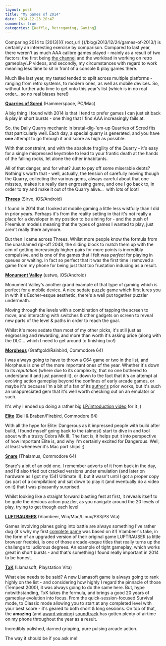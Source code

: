 ```yaml
---
layout: post
title: "My Games of 2014"
date: 2014-12-23 20:47
comments: true
categories: [Waffle, Retrogaming, Gaming]
---
```

Comparing 2014 to [2013]({{ root_url }}/blog/2013/12/24/games-of-2013/) is certainly an interesting exercise by comparison. Compared to last year, there weren't as much AAA calibre games played - mainly as a result of two factors: the first being [the channel](http://www.youtube.com/user/hellfire64) and the workload in working on retro gameplay/LP videos, and secondly, my circumstances with regard to work meaning less time to sit in front of a console &amp; play games there.

Much like last year, my tasted tended to split across multiple platforms - ranging from retro systems, to modern ones, as well as mobile devices. So, without further ado time to get onto this year's list (which is in no real order… so no real biases here!)

<!-- more -->

**[Quarries of Scred](http://www.quarriesofscred.com)** (Hammerspace, PC/Mac)

A big thing I found with 2014 is that I tend to prefer games I can just sit back &amp; play in short bursts - one thing that I find AAA increasingly fails at.

So, the Daily Quarry mechanic in brutal-dig-'em-up Quarries of Scred fits that particularly well. Each day, a special quarry is generated, and you have **one** attempt to go through it and score as high as possible.

With that constraint, and with the absolute fragility of the Quarry - it's easy for a single mispressed keystroke to lead to your frantic death at the hands of the falling rocks, let alone the other inhabitants.

All of that danger, and for what? Just to pay off some miserable debts? Nothing's worth that - well, actually, the tension of carefully moving though the Quarry, collecting the various gems, always careful about that one misstep, makes it a really darn engrossing game, and one I go back to, in order to try and make it out of the Quarry alive…&nbsp; with lots of loot!

**[Threes](http://asherv.com/threes/)** (Sirvo, iOS/Android)

I found in 2014 that I looked at mobile gaming a little less wistfully than I did in prior years. Perhaps it's from the reality setting in that it's not really a place for a developer in my position to be aiming for - and the push of Freemium models meaning that the types of games I wanted to play, just aren't really there anymore.

But then I came across Threes. Whilst more people know the formula from the unashamed rip-off 2048, the sliding block to match them up with the aim of getting increasingly higher pairs for more points is incredibly compulsive, and is one of the games that I felt was *perfect* for playing in queues or waiting. In fact so perfect that it was the first time I removed a game from my phone for being just that too frustation inducing as a result.

**[Monument Valley](http://www.monumentvalleygame.com)** (ustwo, iOS/Android)

Monument Valley's another grand example of that type of gaming which is perfect for a mobile device. A nice sedate puzzle game which first lures you in with it's Escher-esque aesthetic, there's a well put together puzzler underneath.

Moving through the levels with a combination of tapping the screen to move, and interacting with switches &amp; other gadgets on screen to reveal new parts of the level &amp; paths in order to reach the goal.

Whilst it's more sedate than most of my other picks, it's still just as engrossing and rewarding, and more than worth it's asking price (along with the DLC… which I need to get around to finishing too!)

**[Morpheus](http://gb64.com/game.php?id=5006&d=18&h=0)** (Graftgold/Rainbird, Commodore 64)

I was always going to have to throw a C64 game or two in the list, and Morpheus is one of the more important ones of the year. Whether it's down to its *reputation* (where due to its complexity, that no one bothered to understand it and just panned it), or down to the fact that it's an attempt at evolving action gameplay beyond the confines of early arcade games, or maybe it's because I'm a bit of a fan of its [author's](http://www.mobygames.com/developer/sheet/view/developerId,10379/) prior works, but it's such an unappreciated gem that it's well worth checking out on an emulator or such.

It's why I ended up doing a rather big [LP/introduction video](https://www.youtube.com/watch?v=fQgi3p_SW8M) for it ;)

**[Elite](http://www.frontier.co.uk/games/elite/)** (Bell &amp; Braben/Firebird, Commodore 64)

With all the hype for Elite: Dangerous as it impressed people with build after build, I found myself going back to the (almost) start to dive in and tool about with a trusty Cobra Mk III. The fact is, it helps put it into perspective of how important Elite is, and why I'm certainly excited for Dangerous. Well, at least whenever it's Mac port ships ;)

**[Snare](http://gb64.com/game.php?id=6966&d=18&h=0)** (Thalamus, Commodore 64)

Snare's a bit of an odd one. I remember adverts of it from back in the day, and I'd also tried out cracked versions under emulation (and later on hardware as I got my 1541 Ultimate II), but it wasn't until I got a proper copy (as part of a compilation) and sat down to play it (and eventually do a video on it) that I was pleasantly surprised.

Whilst looking like a straight forward blasting fest at first, it reveals itself to be quite the devious action puzzler, as you navigate around the 20 levels of play, trying to get though each level 

**[LUFTRAUSERS](http://www.luftrausers.com)** (Vlambeer, Win/Mac/Linux/PS3/PS Vita)

Games involving planes going into battle are always something I've rather dug (it's why my first [complete game](http://www.pocketdogfights.com) was based on it!) Vlambeer's take, in the form of an upgraded version of their original game LUFTRAUSER (a little browser freebie), is one of those arcade-esque titles that really turns up the challenge to ludicrous degrees. An example of tight gameplay, which works great in short bursts - and that's something I found really important in 2014 to be honest.

**[TxK](http://minotaurproject.co.uk/txk/index.php)** (Llamasoft, Playstation Vita)

What else needs to be said? A new Llamasoft game is always going to rank highly on the list - and considering how highly I regard the pinnacle of those (Tempest 2000), it was always going to do the same here. But, hype notwithstanding, TxK takes the formula, and brings a good 20 years of gameplay evolution into focus. From the quick-session-focused Survival mode, to Classic mode allowing you to start at any completed level with your best score - it's geared to both short &amp; long sessions. On top of that, the **amazing** (and [award winning](http://www.develop-online.net/news/develop-awards-2014-and-the-winners-are/0195032)) [soundtrack](https://txk-ost.bandcamp.com/album/txk-the-original-soundtrack) has gotten plenty of airtime on my phone throughout the year as a result.

Incredibly polished, darned gripping, pure pulsing arcade action.

The way it should be if you ask me!